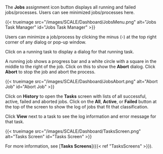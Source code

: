 &NewLine;

The **Jobs** <span class="material-icons">assignment</span> icon button displays all running and failed jobs/processes.
Users can see minimized jobs/processes here.

{{< trueimage src="/images/SCALE/Dashboard/JobsMenu.png" alt="Jobs Task Manager" id="Jobs Task Manager" >}}

Users can minimize a job/process by clicking the minus (-) at the top right corner of any dialog or pop-up window.  

Click on a running task to display a dialog for that running task.

A running job shows a progress bar and a white circle with a square in the middle to the right of the job. Click on this to show the **Abort** dialog.
Click **Abort** to stop the job and abort the process. 

{{< trueimage src="/images/SCALE/Dashboard/JobsAbort.png" alt="Abort Job" id="Abort Job" >}}

Click on **History** to open the **Tasks** screen with lists of all successful, active, failed and aborted jobs.
Click on the **All**, **Active**, or **Failed** button at the top of the screen to show the log of jobs that fit that classification.

Click **View** next to a task to see the log information and error message for that task.

{{< trueimage src="/images/SCALE/Dashboard/TasksScreen.png" alt="Tasks Screen" id="Tasks Screen" >}}

For more information, see [**Tasks Screens**]({{< ref "TasksScreens" >}}).